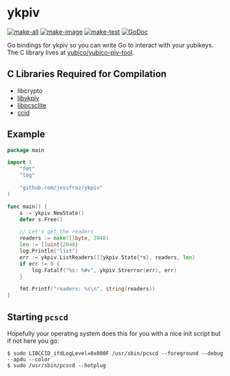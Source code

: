 # ykpiv

[![make-all](https://github.com/jessfraz/ykpiv/workflows/make%20all/badge.svg)](https://github.com/jessfraz/ykpiv/actions?query=workflow%3A%22make+all%22)
[![make-image](https://github.com/jessfraz/ykpiv/workflows/make%20image/badge.svg)](https://github.com/jessfraz/ykpiv/actions?query=workflow%3A%22make+image%22)
[![make-test](https://github.com/jessfraz/ykpiv/workflows/make%20test/badge.svg)](https://github.com/jessfraz/ykpiv/actions?query=workflow%3A%22make+test%22)
[![GoDoc](https://img.shields.io/badge/godoc-reference-5272B4.svg?style=for-the-badge)](https://godoc.org/github.com/jessfraz/ykpiv)

Go bindings for ykpiv so you can write Go to interact with your yubikeys.
The C library lives at
[yubico/yubico-piv-tool](https://github.com/Yubico/yubico-piv-tool).

## C Libraries Required for Compilation

- libcrypto
- [libykpiv](https://github.com/Yubico/yubico-piv-tool/)
- [libpcsclite](https://pcsclite.alioth.debian.org/pcsclite.html)
- [ccid](https://pcsclite.alioth.debian.org/ccid.html)

## Example

```go
package main

import (
	"fmt"
	"log"

	"github.com/jessfraz/ykpiv"
)

func main() {
	s := ykpiv.NewState()
	defer s.Free()

	// Let's get the readers
	readers := make([]byte, 2048)
	len := []uint{2048}
	log.Println("list")
	err := ykpiv.ListReaders([]ykpiv.State{*s}, readers, len)
	if err != 0 {
		log.Fatalf("%s: %#v", ykpiv.Strerror(err), err)
	}

	fmt.Printf("readers: %s\n", string(readers))
}
```

## Starting `pcscd`

Hopefully your operating system does this for you with a nice init script but
if not here you go:

```console
$ sudo LIBCCID_ifdLogLevel=0x000F /usr/sbin/pcscd --foreground --debug --apdu --color
$ sudo /usr/sbin/pcscd --hotplug
```
